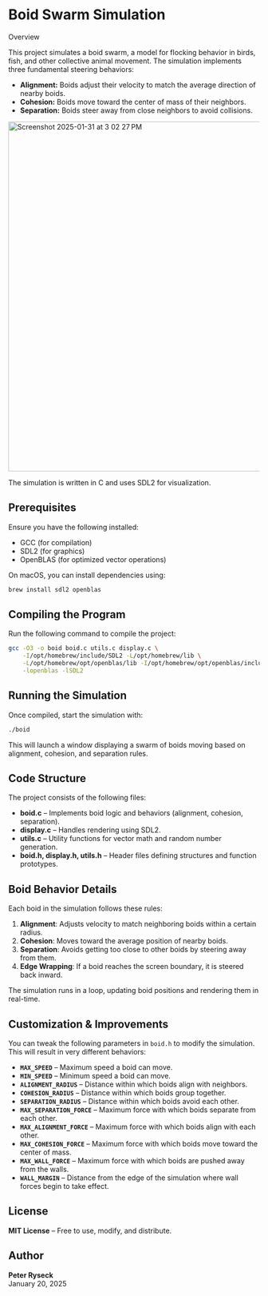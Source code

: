 # Boid Swarm Simulation

Overview

This project simulates a boid swarm, a model for flocking behavior in birds, fish, and other collective animal movement. The simulation implements three fundamental steering behaviors:

*   **Alignment:** Boids adjust their velocity to match the average direction of nearby boids.
*   **Cohesion:** Boids move toward the center of mass of their neighbors.
*   **Separation:** Boids steer away from close neighbors to avoid collisions.

  <img width="700" alt="Screenshot 2025-01-31 at 3 02 27 PM" src="https://github.com/user-attachments/assets/192c1c42-1b3e-4474-97e3-b96eff613eb4" />
  

The simulation is written in C and uses SDL2 for visualization.

## Prerequisites

Ensure you have the following installed:

*   GCC (for compilation)
*   SDL2 (for graphics)
*   OpenBLAS (for optimized vector operations)

On macOS, you can install dependencies using:

```bash
brew install sdl2 openblas
```

## Compiling the Program

Run the following command to compile the project:

```bash
gcc -O3 -o boid boid.c utils.c display.c \
    -I/opt/homebrew/include/SDL2 -L/opt/homebrew/lib \
    -L/opt/homebrew/opt/openblas/lib -I/opt/homebrew/opt/openblas/include \
    -lopenblas -lSDL2
```

## Running the Simulation

Once compiled, start the simulation with:

```sh
./boid
```

This will launch a window displaying a swarm of boids moving based on alignment, cohesion, and separation rules.

## Code Structure

The project consists of the following files:
- **boid.c** – Implements boid logic and behaviors (alignment, cohesion, separation).
- **display.c** – Handles rendering using SDL2.
- **utils.c** – Utility functions for vector math and random number generation.
- **boid.h, display.h, utils.h** – Header files defining structures and function prototypes.

## Boid Behavior Details

Each boid in the simulation follows these rules:
1. **Alignment**: Adjusts velocity to match neighboring boids within a certain radius.
2. **Cohesion**: Moves toward the average position of nearby boids.
3. **Separation**: Avoids getting too close to other boids by steering away from them.
4. **Edge Wrapping**: If a boid reaches the screen boundary, it is steered back inward.

The simulation runs in a loop, updating boid positions and rendering them in real-time.

## Customization & Improvements

You can tweak the following parameters in `boid.h` to modify the simulation. This will result in very different behaviors:

- **`MAX_SPEED`** – Maximum speed a boid can move.
- **`MIN_SPEED`** – Minimum speed a boid can move.
- **`ALIGNMENT_RADIUS`** – Distance within which boids align with neighbors.
- **`COHESION_RADIUS`** – Distance within which boids group together.
- **`SEPARATION_RADIUS`** – Distance within which boids avoid each other.
- **`MAX_SEPARATION_FORCE`** – Maximum force with which boids separate from each other.
- **`MAX_ALIGNMENT_FORCE`** – Maximum force with which boids align with each other.
- **`MAX_COHESION_FORCE`** – Maximum force with which boids move toward the center of mass.
- **`MAX_WALL_FORCE`** – Maximum force with which boids are pushed away from the walls.
- **`WALL_MARGIN`** – Distance from the edge of the simulation where wall forces begin to take effect.

## License

**MIT License** – Free to use, modify, and distribute.

## Author

**Peter Ryseck**  
January 20, 2025
